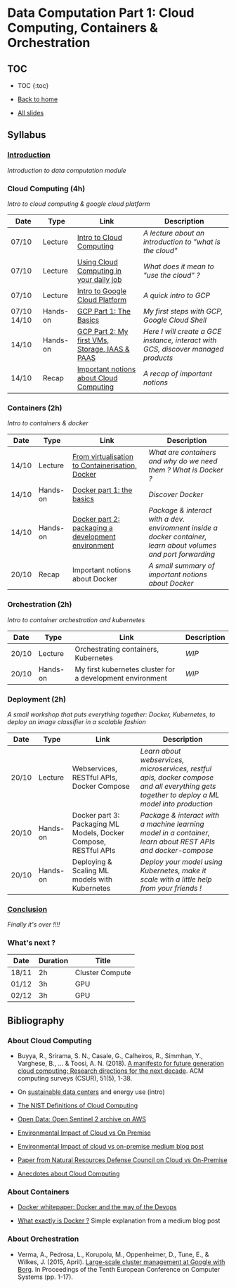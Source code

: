 # Data Computation Part 1: Cloud Computing, Containers & Orchestration

## TOC

* TOC
{:toc}

* [Back to home](../)
* [All slides](./lectures/)

## Syllabus

### [Introduction](lectures/0_intro.html)

*Introduction to data computation module*

### Cloud Computing (4h)

*Intro to cloud computing & google cloud platform*

Date | Type | Link | Description
| --- | --- | --- | ---
07/10 | Lecture | [Intro to Cloud Computing](lectures/1_cloud_computing.html) | *A lecture about an introduction to "what is the cloud"*
07/10 | Lecture | [Using Cloud Computing in your daily job](lectures/2_cloud_usage.html) | *What does it mean to "use the cloud" ?*
07/10 | Lecture | [Intro to Google Cloud Platform](lectures/3_gcp.html) | *A quick intro to GCP*
07/10   14/10 | Hands-on | [GCP Part 1: The Basics](https://github.com/SupaeroDataScience/OBD/tree/master/2_data_computation/exercises/1_gcp_setup) | *My first steps with GCP, Google Cloud Shell*
14/10 | Hands-on | [GCP Part 2: My first VMs, Storage, IAAS & PAAS](https://github.com/SupaeroDataScience/OBD/tree/master/2_data_computation/exercises/2_gcp_handson) | *Here I will create a GCE instance, interact with GCS, discover managed products*
14/10 | Recap | [Important notions about Cloud Computing](lectures/6_conclusion.html#/1) | *A recap of important notions*

### Containers (2h)

*Intro to containers & docker*

Date | Type | Link | Description
| --- | --- | --- | ---
14/10 | Lecture | [From virtualisation to Containerisation, Docker](lectures/4_containers.html) | *What are containers and why do we need them ? What is Docker ?*
14/10 | Hands-on | [Docker part 1: the basics](https://github.com/SupaeroDataScience/OBD/tree/master/2_data_computation/exercises/3_docker_basics) | *Discover Docker*
14/10 | Hands-on | [Docker part 2: packaging a development environment](https://github.com/SupaeroDataScience/OBD/tree/master/2_data_computation/exercises/4_docker_dev_env) | *Package & interact with a dev. enviromnent inside a docker container, learn about volumes and port forwarding*
20/10 | Recap | Important notions about Docker | *A small summary of important notions about Docker*

### Orchestration (2h)

*Intro to container orchestration and kubernetes*

Date | Type | Link | Description
| --- | --- | --- | ---
20/10 | Lecture |  Orchestrating containers, Kubernetes | *WIP*
20/10 | Hands-on | My first kubernetes cluster for a development environment | *WIP*

### Deployment (2h)

*A small workshop that puts everything together: Docker, Kubernetes, to deploy an image classifier in a scalable fashion*

Date | Type | Link | Description
| --- | --- | --- | ---
20/10 | Lecture |  Webservices, RESTful APIs, Docker Compose | *Learn about webservices, microservices, restful apis, docker compose and all everything gets together to deploy a ML model into production*
20/10 | Hands-on | Docker part 3: Packaging ML Models, Docker Compose, RESTful APIs | *Package & interact with a machine learning model in a container, learn about REST APIs and docker-compose*
20/10 | Hands-on | Deploying & Scaling ML models with Kubernetes | *Deploy your model using Kubernetes, make it scale with a little help from your friends !*

### [Conclusion](lectures/7_conclusion.html)

*Finally it's over !!!!*

### What's next ?

Date | Duration | Title
| --- | --- | ---
18/11 | 2h | Cluster Compute
01/12 | 3h | GPU
02/12 | 3h | GPU

## Bibliography

### About Cloud Computing

* Buyya, R., Srirama, S. N., Casale, G., Calheiros, R., Simmhan, Y., Varghese, B., ... & Toosi, A. N. (2018). [A manifesto for future generation cloud computing: Research directions for the next decade](../readings/cloud_computing.pdf). ACM computing surveys (CSUR), 51(5), 1-38.

* On [sustainable data centers](https://www.capgemini.com/2020/01/the-more-sustainable-data-center/) and energy use (intro)

* [The NIST Definitions of Cloud Computing](https://nvlpubs.nist.gov/nistpubs/Legacy/SP/nistspecialpublication800-145.pdf)

* [Open Data: Open Sentinel 2 archive on AWS](https://aws.amazon.com/blogs/publicsector/complete-sentinel-2-archives-freely-available-to-users/)

* [Environmental Impact of Cloud vs On Premise](https://download.microsoft.com/download/A/F/F/AFFEB671-FA27-45CF-9373-0655247751CF/Cloud%20Computing%20and%20Sustainability%20-%20Whitepaper%20-%20Nov%202010.pdf) 

* [Environmental Impact of cloud vs on-premise medium blog post](https://medium.com/@tigerbabu/cloud-computing-greener-than-your-on-premise-7e31143e0bc2)

* [Paper from Natural Resources Defense Council on Cloud vs On-Premise](https://www.nrdc.org/sites/default/files/cloud-computing-efficiency-IB.pdf)

* [Anecdotes about Cloud Computing](http://highscalability.com)

### About Containers

* [Docker whitepaper: Docker and the way of the Devops](https://www.docker.com/taxonomy/term/4955)

* [What exactly is Docker ?](https://medium.com/swlh/what-exactly-is-docker-1dd62e1fde38) Simple explanation from a medium blog post

### About Orchestration

* Verma, A., Pedrosa, L., Korupolu, M., Oppenheimer, D., Tune, E., & Wilkes, J. (2015, April). [Large-scale cluster management at Google with Borg](../readings/borg.pdf). In Proceedings of the Tenth European Conference on Computer Systems (pp. 1-17).
